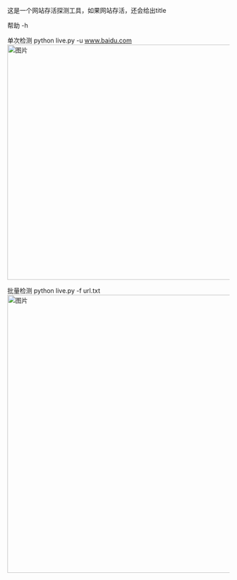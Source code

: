这是一个网站存活探测工具，如果网站存活，还会给出title

帮助 -h

单次检测 python live.py -u www.baidu.com
<img width="1300" height="532" alt="图片" src="https://github.com/user-attachments/assets/c219ec94-b8c2-4a6a-9b1e-57a0c59644b7" />


批量检测 python live.py -f url.txt
<img width="1393" height="629" alt="图片" src="https://github.com/user-attachments/assets/3b2e92db-e8b6-4cb0-8403-0e9ef4874bfe" />
